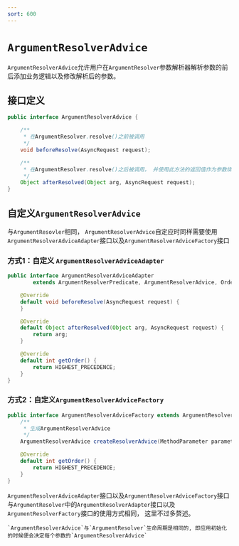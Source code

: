 ```yaml
---
sort: 600
---
```


# `ArgumentResolverAdvice`

`ArgumentResolverAdvice`允许用户在`ArgumentResolver`参数解析器解析参数的前后添加业务逻辑以及修改解析后的参数。

## 接口定义

```java
public interface ArgumentResolverAdvice {

    /**
     * 在ArgumentResolver.resolve()之前被调用
     */
    void beforeResolve(AsyncRequest request);

    /**
     * 在ArgumentResolver.resolve()之后被调用， 并使用此方法的返回值作为参数绑定到对应的Controller参数上
     */
    Object afterResolved(Object arg, AsyncRequest request);
}
```

## 自定义`ArgumentResolverAdvice`

与`ArgumentResovler`相同， `ArgumentResolverAdvice`自定应时同样需要使用`ArgumentResolverAdviceAdapter`接口以及`ArgumentResolverAdviceFactory`接口

### 方式1：自定义 `ArgumentResolverAdviceAdapter`

```java
public interface ArgumentResolverAdviceAdapter
        extends ArgumentResolverPredicate, ArgumentResolverAdvice, Ordered {

    @Override
    default void beforeResolve(AsyncRequest request) {
    }

    @Override
    default Object afterResolved(Object arg, AsyncRequest request) {
        return arg;
    }

    @Override
    default int getOrder() {
        return HIGHEST_PRECEDENCE;
    }
}
```

### 方式2：自定义`ArgumentResolverAdviceFactory`

```java
public interface ArgumentResolverAdviceFactory extends ArgumentResolverPredicate, Ordered {
    /**
     * 生成ArgumentResolverAdvice
     */
    ArgumentResolverAdvice createResolverAdvice(MethodParameter parameter, ArgumentResolver resolver);

    @Override
    default int getOrder() {
        return HIGHEST_PRECEDENCE;
    }
}
```

`ArgumentResolverAdviceAdapter`接口以及`ArgumentResolverAdviceFactory`接口与`ArgumentResolver`中的`ArgumentResolverAdapter`接口以及`ArgumentResolverFactory`接口的使用方式相同， 这里不过多赘述。

```note
`ArgumentResolverAdvice`与`ArgumentResolver`生命周期是相同的, 即应用初始化的时候便会决定每个参数的`ArgumentResolverAdvice`
```